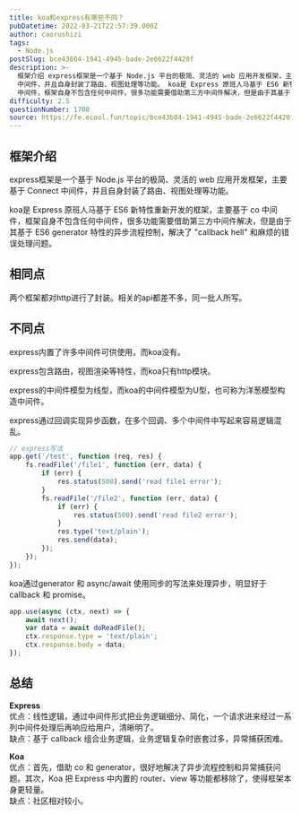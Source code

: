 ```yaml
---
title: koa和express有哪些不同？
pubDatetime: 2022-03-21T22:57:39.000Z
author: caorushizi
tags:
  - Node.js
postSlug: bce43604-1941-4945-bade-2e6622f4420f
description: >-
  框架介绍 express框架是一个基于 Node.js 平台的极简、灵活的 web 应用开发框架，主要基于 Connect
  中间件，并且自身封装了路由、视图处理等功能。 koa是 Express 原班人马基于 ES6 新特性重新开发的框架，主要基于 co
  中间件，框架自身不包含任何中间件，很多功能需要借助第三方中间件解决，但是由于其基于 ES6 generator 特性的异步流程控制，解决了 "c
difficulty: 2.5
questionNumber: 1708
source: https://fe.ecool.fun/topic/bce43604-1941-4945-bade-2e6622f4420f
---
```


## 框架介绍

express框架是一个基于 Node.js 平台的极简、灵活的 web 应用开发框架，主要基于 Connect 中间件，并且自身封装了路由、视图处理等功能。

koa是 Express 原班人马基于 ES6 新特性重新开发的框架，主要基于 co 中间件，框架自身不包含任何中间件，很多功能需要借助第三方中间件解决，但是由于其基于 ES6 generator 特性的异步流程控制，解决了 "callback hell" 和麻烦的错误处理问题。

## 相同点

两个框架都对http进行了封装。相关的api都差不多，同一批人所写。

## 不同点

express内置了许多中间件可供使用，而koa没有。

express包含路由，视图渲染等特性，而koa只有http模块。

express的中间件模型为线型，而koa的中间件模型为U型，也可称为洋葱模型构造中间件。

express通过回调实现异步函数，在多个回调、多个中间件中写起来容易逻辑混乱。

```js
// express写法
app.get('/test', function (req, res) {
    fs.readFile('/file1', function (err, data) {
        if (err) {
            res.status(500).send('read file1 error');
        }
        fs.readFile('/file2', function (err, data) {
            if (err) {
                res.status(500).send('read file2 error');
            }
            res.type('text/plain');
            res.send(data);
        });
    });
});

```

  
koa通过generator 和 async/await 使用同步的写法来处理异步，明显好于 callback 和 promise。

```js
app.use(async (ctx, next) => {
    await next();
    var data = await doReadFile();
    ctx.response.type = 'text/plain';
    ctx.response.body = data;
});

```

## **总结**

**Express**  
 优点：线性逻辑，通过中间件形式把业务逻辑细分、简化，一个请求进来经过一系列中间件处理后再响应给用户，清晰明了。   
缺点：基于 callback 组合业务逻辑，业务逻辑复杂时嵌套过多，异常捕获困难。

  
**Koa**  
 优点：首先，借助 co 和 generator，很好地解决了异步流程控制和异常捕获问题。其次，Koa 把 Express 中内置的 router、view 等功能都移除了，使得框架本身更轻量。   
缺点：社区相对较小。
